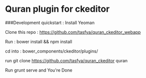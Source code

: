 # Quran plugin for ckeditor

###Development quickstart :
Install Yeoman

Clone this repo : https://github.com/tasfya/quran_ckeditor_webapp

Run : bower install && npm install

cd into : bower_components/ckeditor/plugins/

run git clone https://github.com/tasfya/quran_ckeditor quran

Run grunt serve and You're Done
